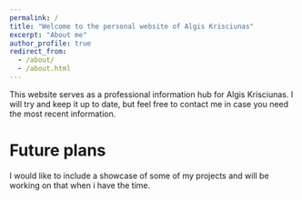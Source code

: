 ```yaml
---
permalink: /
title: "Welcome to the personal website of Algis Krisciunas"
excerpt: "About me"
author_profile: true
redirect_from: 
  - /about/
  - /about.html
---
```


This website serves as a professional information hub for Algis Krisciunas. I will try and keep it up to date, but feel free to contact me in case you need the most recent information.

Future plans
======
I would like to include a showcase of some of my projects and will be working on that when i have the time.


